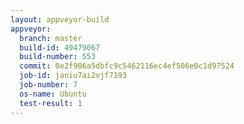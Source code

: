 ```yaml
---
layout: appveyor-build
appveyor:
  branch: master
  build-id: 49479067
  build-number: 553
  commit: 0e2f906a5dbfc9c5462116ec4ef506e0c1d97524
  job-id: janiu7ai2vjf7193
  job-number: 7
  os-name: Ubuntu
  test-result: 1
---
```

